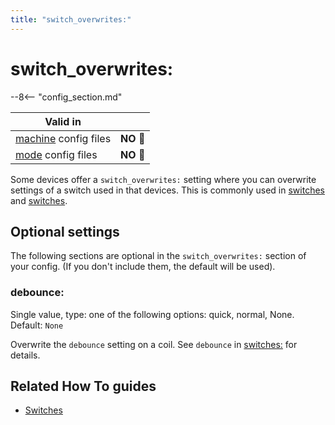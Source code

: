 ```yaml
---
title: "switch_overwrites:"
---
```


# switch_overwrites:


--8<-- "config_section.md"

| Valid in | |
|-----|:----:|
|[machine](instructions/machine_config.md) config files |**NO** :no_entry_sign:|
|[mode](instructions/mode_config.md) config files|**NO** :no_entry_sign:|

Some devices offer a `switch_overwrites:` setting where you can
overwrite settings of a switch used in that devices. This is commonly
used in [switches](flippers.md) and
[switches](autofire_coils.md).

## Optional settings

The following sections are optional in the `switch_overwrites:` section
of your config. (If you don't include them, the default will be used).

### debounce:

Single value, type: one of the following options: quick, normal, None.
Default: `None`

Overwrite the `debounce` setting on a coil. See `debounce` in
[switches:](switches.md) for details.

## Related How To guides

* [Switches](../mechs/switches/index.md)
